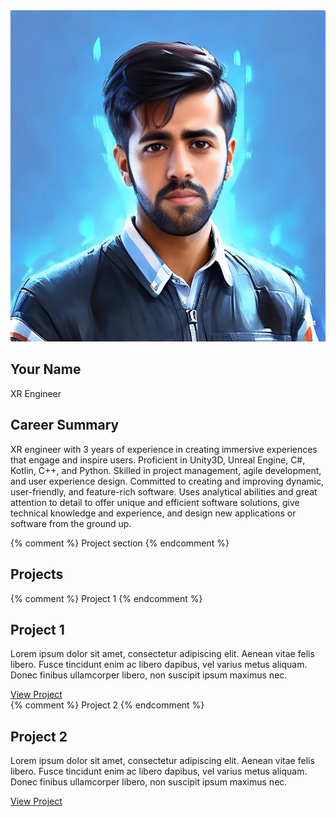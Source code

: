 <section class="header">
  <div class="container">
    <div class="left-column">
      <img src="img/myprofilepic.jpeg" alt="Your Name" class="profile-picture">
      <h1>Your Name</h1>
      <p>XR Engineer</p>
    </div>
    <div class="right-column">
      <h2>Career Summary</h2>
      <p>XR engineer with 3 years of experience in creating immersive experiences that engage and inspire users. Proficient in Unity3D, Unreal Engine, C#, Kotlin, C++, and Python. Skilled in project management, agile development, and user experience design. Committed to creating and improving dynamic, user-friendly, and feature-rich software. Uses analytical abilities and great attention to detail to offer unique and efficient software solutions, give technical knowledge and experience, and design new applications or software from the ground up.</p>
    </div>
  </div>
</section>

{% comment %}
Project section
{% endcomment %}
<section class="projects">
  <div class="container">
    <h2>Projects</h2>
    <div class="project-grid">
      {% comment %}
      Project 1
      {% endcomment %}
      <div class="project-card">
        <h2>Project 1</h2>
        <p>Lorem ipsum dolor sit amet, consectetur adipiscing elit. Aenean vitae felis libero. Fusce tincidunt enim ac libero dapibus, vel varius metus aliquam. Donec finibus ullamcorper libero, non suscipit ipsum maximus nec.</p>
        <a href="#" class="button">View Project</a>
      </div>
      {% comment %}
      Project 2
      {% endcomment %}
      <div class="project-card">
        <h2>Project 2</h2>
        <p>Lorem ipsum dolor sit amet, consectetur adipiscing elit. Aenean vitae felis libero. Fusce tincidunt enim ac libero dapibus, vel varius metus aliquam. Donec finibus ullamcorper libero, non suscipit ipsum maximus nec.</p>
        <a href="#" class="button">View Project</a>
      </div>
    </div>
  </div>
</section>
